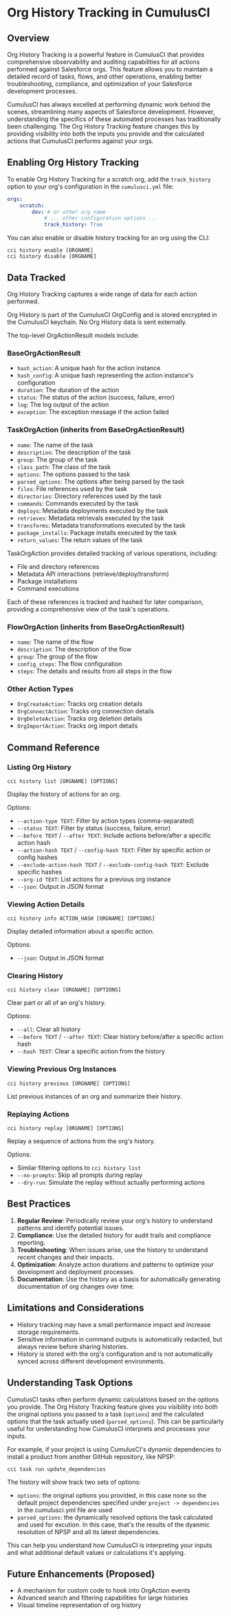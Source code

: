 # Org History Tracking in CumulusCI

## Overview

Org History Tracking is a powerful feature in CumulusCI that provides comprehensive observability and auditing capabilities for all actions performed against Salesforce orgs. This feature allows you to maintain a detailed record of tasks, flows, and other operations, enabling better troubleshooting, compliance, and optimization of your Salesforce development processes.

CumulusCI has always excelled at performing dynamic work behind the scenes, streamlining many aspects of Salesforce development. However, understanding the specifics of these automated processes has traditionally been challenging. The Org History Tracking feature changes this by providing visibility into both the inputs you provide and the calculated actions that CumulusCI performs against your orgs.

## Enabling Org History Tracking

To enable Org History Tracking for a scratch org, add the `track_history` option to your org's configuration in the `cumulusci.yml` file:

```yaml
orgs:
    scratch:
        dev: # or other org name
            # ... other configuration options ...
            track_history: True
```

You can also enable or disable history tracking for an org using the CLI:

```
cci history enable [ORGNAME]
cci history disable [ORGNAME]
```

## Data Tracked

Org History Tracking captures a wide range of data for each action performed.

Org History is part of the CumulusCI OrgConfig and is stored encrypted in the CumulusCI keychain. No Org History data is sent externally.

The top-level OrgActionResult models include:

### BaseOrgActionResult

-   `hash_action`: A unique hash for the action instance
-   `hash_config`: A unique hash representing the action instance's configuration
-   `duration`: The duration of the action
-   `status`: The status of the action (success, failure, error)
-   `log`: The log output of the action
-   `exception`: The exception message if the action failed

### TaskOrgAction (inherits from BaseOrgActionResult)

-   `name`: The name of the task
-   `description`: The description of the task
-   `group`: The group of the task
-   `class_path`: The class of the task
-   `options`: The options passed to the task
-   `parsed_options`: The options after being parsed by the task
-   `files`: File references used by the task
-   `directories`: Directory references used by the task
-   `commands`: Commands executed by the task
-   `deploys`: Metadata deployments executed by the task
-   `retrieves`: Metadata retrievals executed by the task
-   `transforms`: Metadata transformations executed by the task
-   `package_installs`: Package installs executed by the task
-   `return_values`: The return values of the task

TaskOrgAction provides detailed tracking of various operations, including:

-   File and directory references
-   Metadata API interactions (retrieve/deploy/transform)
-   Package installations
-   Command executions

Each of these references is tracked and hashed for later comparison, providing a comprehensive view of the task's operations.

### FlowOrgAction (inherits from BaseOrgActionResult)

-   `name`: The name of the flow
-   `description`: The description of the flow
-   `group`: The group of the flow
-   `config_steps`: The flow configuration
-   `steps`: The details and results from all steps in the flow

### Other Action Types

-   `OrgCreateAction`: Tracks org creation details
-   `OrgConnectAction`: Tracks org connection details
-   `OrgDeleteAction`: Tracks org deletion details
-   `OrgImportAction`: Tracks org import details

## Command Reference

### Listing Org History

```
cci history list [ORGNAME] [OPTIONS]
```

Display the history of actions for an org.

Options:

-   `--action-type TEXT`: Filter by action types (comma-separated)
-   `--status TEXT`: Filter by status (success, failure, error)
-   `--before TEXT` / `--after TEXT`: Include actions before/after a specific action hash
-   `--action-hash TEXT` / `--config-hash TEXT`: Filter by specific action or config hashes
-   `--exclude-action-hash TEXT` / `--exclude-config-hash TEXT`: Exclude specific hashes
-   `--org-id TEXT`: List actions for a previous org instance
-   `--json`: Output in JSON format

### Viewing Action Details

```
cci history info ACTION_HASH [ORGNAME] [OPTIONS]
```

Display detailed information about a specific action.

Options:

-   `--json`: Output in JSON format

### Clearing History

```
cci history clear [ORGNAME] [OPTIONS]
```

Clear part or all of an org's history.

Options:

-   `--all`: Clear all history
-   `--before TEXT` / `--after TEXT`: Clear history before/after a specific action hash
-   `--hash TEXT`: Clear a specific action from the history

### Viewing Previous Org Instances

```
cci history previous [ORGNAME] [OPTIONS]
```

List previous instances of an org and summarize their history.

### Replaying Actions

```
cci history replay [ORGNAME] [OPTIONS]
```

Replay a sequence of actions from the org's history.

Options:

-   Similar filtering options to `cci history list`
-   `--no-prompts`: Skip all prompts during replay
-   `--dry-run`: Simulate the replay without actually performing actions

## Best Practices

1. **Regular Review**: Periodically review your org's history to understand patterns and identify potential issues.
2. **Compliance**: Use the detailed history for audit trails and compliance reporting.
3. **Troubleshooting**: When issues arise, use the history to understand recent changes and their impacts.
4. **Optimization**: Analyze action durations and patterns to optimize your development and deployment processes.
5. **Documentation**: Use the history as a basis for automatically generating documentation of org changes over time.

## Limitations and Considerations

-   History tracking may have a small performance impact and increase storage requirements.
-   Sensitive information in command outputs is automatically redacted, but always review before sharing histories.
-   History is stored with the org's configuration and is not automatically synced across different development environments.

## Understanding Task Options

CumulusCI tasks often perform dynamic calculations based on the options you provide. The Org History Tracking feature gives you visibility into both the original options you passed to a task (`options`) and the calculated options that the task actually used (`parsed_options`). This can be particularly useful for understanding how CumulusCI interprets and processes your inputs.

For example, if your project is using CumulusCI's dynamic dependencies to install a product from another GitHub repository, like NPSP:

```
cci task run update_dependencies
```

The history will show track two sets of options:

-   `options`: the original options you provided, in this case none so the default project dependencies specified under `project -> dependencies` in the cumulusci.yml file are used
-   `parsed_options`: the dynamically resolved options the task calculated and used for excution. In this case, that's the results of the dyanmic resolution of NPSP and all its latest dependencies.

This can help you understand how CumulusCI is interpreting your inputs and what additional default values or calculations it's applying.

## Future Enhancements (Proposed)

-   A mechanism for custom code to hook into OrgAction events
-   Advanced search and filtering capabilities for large histories
-   Visual timeline representation of org history
